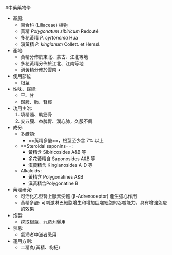 #中藥藥物學
- 基原:
	- 百合科 (Liliaceae) 植物 
	- 黃精 *Polygonatum sibiricum* Redouté 
	- 多花黃精 *P. cyrtonema* Hua 
	- 滇黃精 *P. kingianum* Collett. et Hemsl. 
- 產地:
	- 黃精分佈於東北、蒙古、江北等地 
	- 多花黃精分佈於江北、江南等地 
	- 滇黃精分佈於雲南 •
- 使用部位
	- 根莖
- 性味、歸經: 
	- 平、甘
	- 歸脾、肺、腎經 
- 功用主治:
	1. 填精髓、助筋骨
	2. 安五臟、益脾胃、潤心肺，久服不飢
- 成分:
	- 多醣類:
		- ==黃精多醣==，根莖至少含 7% 以上 
	- ==Steroidal saponins==:
		- 黃精含 Sibiricosides A&B 等 
		- 多花黃精含 Saponosides A&B 等
		- 滇黃精含 Kingianosides A-D 等
	- Alkaloids :
		- 黃精含 Polygonatines A&B 
		- 滇黃精含Polygonatine B
- 藥理研究:
	- 可活化乙型腎上腺素受體 (β-Adrenoceptor) 產生強心作用 
	- 黃精多醣: 可刺激淋巴細胞增生和增加巨噬細胞的吞噬能力，具有增強免疫的效果
- 炮製:
	- 挖取根莖，九蒸九曬用 
- 禁忌:
	- 氣滯者中滿者忌用
- 運用方劑:
	- 二精丸(黃精、枸杞)